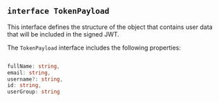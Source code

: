 ## `interface TokenPayload`
This interface defines the structure of the object that contains user data that will be included in the signed JWT. 

The `TokenPayload` interface includes the following properties:

```typescript

fullName: string,
email: string,
username?: string,
id: string,
userGroup: string
```